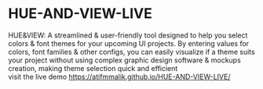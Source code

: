 # HUE-AND-VIEW-LIVE
HUE&amp;VIEW: A streamlined &amp; user-friendly tool designed to help you select colors &amp; font themes for your upcoming UI projects. By entering values for colors, font families &amp; other configs, you can easily visualize if a theme suits your project without using complex graphic design software &amp; mockups creation, making theme selection quick and efficient
<br>
visit the live demo <https://atifmmalik.github.io/HUE-AND-VIEW-LIVE/>
